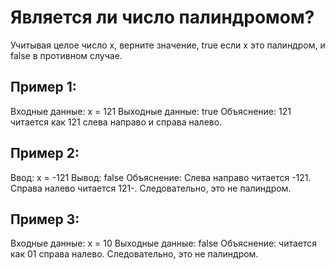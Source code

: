 # Является ли число палиндромом?
Учитывая целое число x, верните значение, true если x это палиндром, и false в противном случае.

## Пример 1:
Входные данные: x = 121
Выходные данные: true
Объяснение: 121 читается как 121 слева направо и справа налево.

## Пример 2:
Ввод: x = -121
Вывод: false
Объяснение: Слева направо читается -121. Справа налево читается 121-. Следовательно, это не палиндром.

## Пример 3:
Входные данные: x = 10
Выходные данные: false
Объяснение: читается как 01 справа налево. Следовательно, это не палиндром.